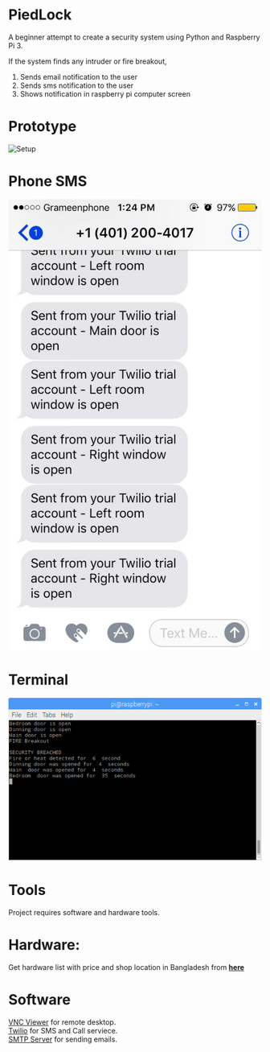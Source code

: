 # PiedLock
A beginner attempt to create a security system using Python and Raspberry Pi 3.

If the system finds any intruder or fire breakout,
1. Sends email notification to the user
2. Sends sms notification to the user
3. Shows notification in raspberry pi computer screen

# Prototype
![Setup](/pictures/IMG_8908.JPG)

# Phone SMS
![SMS](/pictures/sms.jpeg)

# Terminal 
![Terminal feed](/pictures/tarminal.png)

# Tools
  Project requires software and hardware tools. 
  # Hardware: 
  Get hardware list with price and shop location in Bangladesh from <b><a href="components.xlsx">here</a></b>
  # Software
  <a href="https://www.realvnc.com/en/connect/download/viewer/">VNC Viewer</a> for remote desktop. 
  <br>
  <a href="http://twilio.com/">Twilio</a> for SMS and Call serviece.
  <br>
  <a href="www.serversmtp.com/">SMTP Server</a> for sending emails. 
